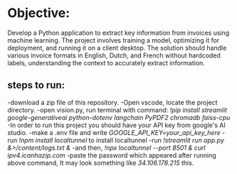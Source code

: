 # Objective: 
Develop a Python application to extract key information from invoices using machine 
learning. The project involves training a model, optimizing it for deployment, and running it on a 
client desktop. The solution should handle various invoice formats in English, Dutch, and French 
without hardcoded labels, understanding the context to accurately extract information.

## steps to run:
-download a zip file of this repository.
-Open vscode, locate the project directory.
-open vision.py, run terminal with command: *!pip install streamlit google-generativeai python-dotenv langchain PyPDF2 chromadb faiss-cpu*
-In order to run this project you should have your API key from google's AI studio.
-make a .env file and write *GOOGLE_API_KEY=your_api_key_here*
-run *!npm install localtunnel* to install localtunnel 
-run *!streamlit run app.py &>/content/logs.txt &*
-and then, *!npx localtunnel --port 8501 & curl ipv4.icanhazip.com*
-paste the password which appeared after running above command, It may look something like *34.106.178.215* this.
